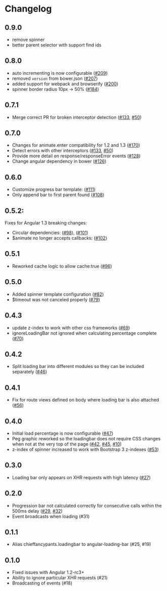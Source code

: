 Changelog
==========
## 0.9.0
- remove spinner
- better parent selector with support find ids

## 0.8.0
- auto incrementing is now configurable
([#209](https://github.com/chieffancypants/angular-loading-bar/pull/209))
- removed `version` from bower.json
([#207](https://github.com/chieffancypants/angular-loading-bar/pull/207))
- added support for webpack and browserify
([#200](https://github.com/chieffancypants/angular-loading-bar/pull/200))
- spinner border radius 10px -> 50%
([#184](https://github.com/chieffancypants/angular-loading-bar/issues/184))


## 0.7.1
- Merge correct PR for broken interceptor detection ([#133](https://github.com/chieffancypants/angular-loading-bar/pull/133), [#50](https://github.com/chieffancypants/angular-loading-bar/pull/50))

## 0.7.0
- Changes for animate.enter compatibility for 1.2 and 1.3 ([#170](https://github.com/chieffancypants/angular-loading-bar/pull/170))
- Detect errors with other interceptors ([#133](https://github.com/chieffancypants/angular-loading-bar/pull/133), [#50](https://github.com/chieffancypants/angular-loading-bar/pull/50))
- Provide more detail on response/responseError events ([#128](https://github.com/chieffancypants/angular-loading-bar/pull/128))
- Change angular dependency in bower ([#126](https://github.com/chieffancypants/angular-loading-bar/issues/126))

## 0.6.0
- Customize progress bar template: ([#111](https://github.com/chieffancypants/angular-loading-bar/pull/111))
- Only append bar to first parent found ([#108](https://github.com/chieffancypants/angular-loading-bar/pull/108))

## 0.5.2:
Fixes for Angular 1.3 breaking changes:
- Circular dependencies: ([#98](https://github.com/chieffancypants/angular-loading-bar/issues/98)), ([#101](https://github.com/chieffancypants/angular-loading-bar/pull/101))
- $animate no longer accepts callbacks: ([#102](https://github.com/chieffancypants/angular-loading-bar/pull/102))

## 0.5.1
- Reworked cache logic to allow cache:true ([#96](https://github.com/chieffancypants/angular-loading-bar/pull/96))

## 0.5.0
- Added spinner template configuration ([#82](https://github.com/chieffancypants/angular-loading-bar/pull/82))
- $timeout was not canceled properly ([#79](https://github.com/chieffancypants/angular-loading-bar/pull/79))

## 0.4.3
- update z-index to work with other css frameworks ([#69](https://github.com/chieffancypants/angular-loading-bar/pull/69))
- ignoreLoadingBar not ignored when calculating percentage complete ([#70](https://github.com/chieffancypants/angular-loading-bar/pull/70))

## 0.4.2
- Split loading bar into different modules so they can be included separately ([#46](https://github.com/chieffancypants/angular-loading-bar/issues/46))

## 0.4.1
- Fix for route views defined on body where loading bar is also attached ([#56](https://github.com/chieffancypants/angular-loading-bar/issues/56))

## 0.4.0
- Initial load percentage is now configurable ([#47](https://github.com/chieffancypants/angular-loading-bar/issues/47))
- Peg graphic reworked so the loadingbar does not require CSS changes when not at the very top of the page ([#42](https://github.com/chieffancypants/angular-loading-bar/issues/42), [#45](https://github.com/chieffancypants/angular-loading-bar/issues/45), [#10](https://github.com/chieffancypants/angular-loading-bar/issues/10))
- z-index of spinner increased to work with Bootstrap 3 z-indexes ([#53](https://github.com/chieffancypants/angular-loading-bar/issues/53))

## 0.3.0
- Loading bar only appears on XHR requests with high latency ([#27](https://github.com/chieffancypants/angular-loading-bar/issues/27))

## 0.2.0
- Progression bar not calculated correctly for consecutive calls within the 500ms delay ([#29](https://github.com/chieffancypants/angular-loading-bar/issues/29), [#32](https://github.com/chieffancypants/angular-loading-bar/issues/32))
- Event broadcasts when loading (#31)

## 0.1.1
- Alias chieffancypants.loadingbar to angular-loading-bar (#25, #19)

## 0.1.0
- Fixed issues with Angular 1.2-rc3+
- Ability to ignore particular XHR requests (#21)
- Broadcasting of events (#18)
